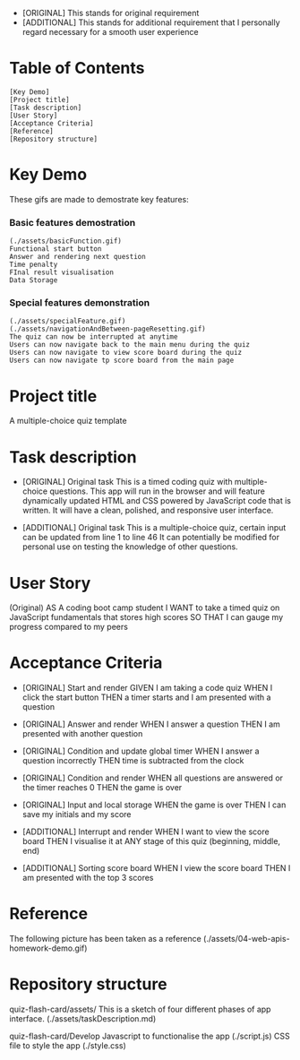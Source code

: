 - [ORIGINAL] This stands for original requirement
- [ADDITIONAL] This stands for additional requirement that I personally regard necessary for a smooth user experience

# Table of Contents
    [Key Demo]
    [Project title]
    [Task description]
    [User Story]
    [Acceptance Criteria]
    [Reference]
    [Repository structure]

# Key Demo
These gifs are made to demostrate key features:

### Basic features demostration
    (./assets/basicFunction.gif)
    Functional start button
    Answer and rendering next question
    Time penalty
    FInal result visualisation
    Data Storage

### Special features demonstration
    (./assets/specialFeature.gif)
    (./assets/navigationAndBetween-pageResetting.gif)
    The quiz can now be interrupted at anytime
    Users can now navigate back to the main menu during the quiz
    Users can now navigate to view score board during the quiz
    Users can now navigate tp score board from the main page

# Project title
A multiple-choice quiz template

# Task description
- [ORIGINAL] Original task
This is a timed coding quiz with multiple-choice questions.
This app will run in the browser and will feature dynamically updated HTML and CSS powered by JavaScript code that is written.
It will have a clean, polished, and responsive user interface.

- [ADDITIONAL] Original task
This is a multiple-choice quiz, certain input can be updated from line 1 to line 46
It can potentially be modified for personal use on testing the knowledge of other questions.

# User Story
(Original) AS A coding boot camp student
I WANT to take a timed quiz on JavaScript fundamentals that stores high scores
SO THAT I can gauge my progress compared to my peers

# Acceptance Criteria

- [ORIGINAL] Start and render
GIVEN I am taking a code quiz
WHEN I click the start button
THEN a timer starts and I am presented with a question

- [ORIGINAL] Answer and render
WHEN I answer a question
THEN I am presented with another question

- [ORIGINAL] Condition and update global timer
WHEN I answer a question incorrectly
THEN time is subtracted from the clock

- [ORIGINAL] Condition and render
WHEN all questions are answered or the timer reaches 0
THEN the game is over

- [ORIGINAL] Input and local storage
WHEN the game is over
THEN I can save my initials and my score

- [ADDITIONAL] Interrupt and render
WHEN I want to view the score board
THEN I visualise it at ANY stage of this quiz (beginning, middle, end)

- [ADDITIONAL] Sorting score board
WHEN I view the score board
THEN I am presented with the top 3 scores

# Reference

The following picture has been taken as a reference (./assets/04-web-apis-homework-demo.gif)

# Repository structure

quiz-flash-card/assets/
    This is a sketch of four different phases of app interface. (./assets/taskDescription.md)

quiz-flash-card/Develop
    Javascript to functionalise the app (./script.js)
    CSS file to style the app (./style.css)